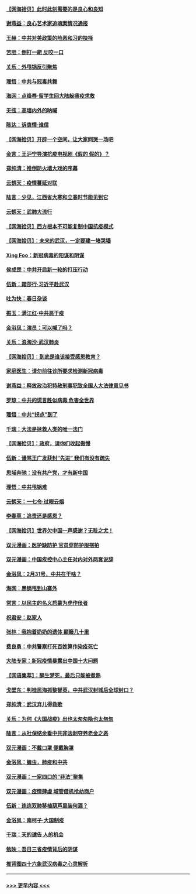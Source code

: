 #### [【网海拾贝】此时此刻需要的是良心和良知](../pages/nsc993/n11945471.md?t=03171131) 
#### [谢燕益：良心艺术家追魂案情况通报](../pages/nsc993/n11945327.md?t=03171131) 
#### [王赫：中共对美政策的险恶和习的抉择](../pages/nsc993/n11944942.md?t=03171131) 
#### [苦胆：倒打一耙 反咬一口](../pages/nsc993/n11944542.md?t=03171131) 
#### [关乐：外甩锅反引聚焦](../pages/nsc993/n11944211.md?t=03171131) 
#### [理悟：中共与冠毒共舞](../pages/nsc993/n11944197.md?t=03171131) 
#### [海网：点绛唇‧留学生回大陆躲瘟疫求救](../pages/nsc993/n11944043.md?t=03171131) 
#### [无弦：高墙内外的呐喊](../pages/nsc993/n11943684.md?t=03171131) 
#### [陈达：诉衷情·谁信](../pages/nsc993/n11942899.md?t=03171131) 
#### [【网海拾贝】开辟一个空间，让大家同哭一场吧](../pages/nsc993/n11942165.md?t=03171131) 
#### [金言：王沪宁导演抗疫电视剧《假的 假的》？](../pages/nsc993/n11941510.md?t=03171131) 
#### [郑纯清：推倒防火墙大戏的序幕](../pages/nsc993/n11940838.md?t=03171131) 
#### [云鹤天：疫情蔓延对联](../pages/nsc993/n11940579.md?t=03171131) 
#### [陆言：少见，江西省大寒和立春时节能见到它](../pages/nsc993/n11939983.md?t=03171131) 
#### [云鹤天：武肺大流行](../pages/nsc993/n11939902.md?t=03171131) 
#### [【网海拾贝】西方根本不可能复制中国抗疫模式](../pages/nsc993/n11939725.md?t=03171131) 
#### [【网海拾贝】：未来的武汉，一定要建一堵哭墙](../pages/nsc993/n11938684.md?t=03171131) 
#### [Xing Foo：新冠病毒的阳谋和阴谋](../pages/nsc993/n11936086.md?t=03171131) 
#### [侯成罡：中共开启新一轮的打压行动](../pages/nsc993/n11935730.md?t=03171131) 
#### [伍新：踏莎行‧习近平赴武汉](../pages/nsc993/n11935157.md?t=03171131) 
#### [吐为快：春日杂谈](../pages/nsc993/n11934776.md?t=03171131) 
#### [振玉：满江红‧中共恶于疫](../pages/nsc993/n11934647.md?t=03171131) 
#### [金浴凤：演员：可以喊了吗？](../pages/nsc993/n11934602.md?t=03171131) 
#### [关乐：浪淘沙·武汉肺炎](../pages/nsc993/n11931792.md?t=03171131) 
#### [【网海拾贝】：到底是谁该接受感恩教育？](../pages/nsc993/n11931552.md?t=03171131) 
#### [家庭医生：请勿前往诊所要求检测新冠病毒](../pages/nsc993/n11929190.md?t=03171131) 
#### [谢燕益：释放政治犯特赦刑事犯致全国人大法律意见书](../pages/nsc993/n11928978.md?t=03171131) 
#### [罗琼：中共的谎言胜似病毒 危害全世界](../pages/nsc993/n11922636.md?t=03171131) 
#### [理悟：中共“拐点”到了](../pages/nsc993/n11928496.md?t=03171131) 
#### [千瑞：大法是拯救人类的唯一法门](../pages/nsc993/n11927637.md?t=03171131) 
#### [【网海拾贝】：政府，请你们收起傲慢](../pages/nsc993/n11926932.md?t=03171131) 
#### [伍新：谩骂王广发获封“先进” 我们有没有疏失](../pages/nsc993/n11926101.md?t=03171131) 
#### [思域奔驰：没有共产党，才有新中国](../pages/nsc993/n11926058.md?t=03171131) 
#### [理悟：中共甩锅难](../pages/nsc993/n11925355.md?t=03171131) 
#### [云鹤天：一七令·过眼云烟](../pages/nsc993/n11925284.md?t=03171131) 
#### [李春草：追责还是感恩？](../pages/nsc993/n11925274.md?t=03171131) 
#### [【网海拾贝】世界欠中国一声感谢？无耻之尤！](../pages/nsc993/n11925239.md?t=03171131) 
#### [双元漫画：医护缺防护 官员穿防护服摆拍](../pages/nsc993/n11923899.md?t=03171131) 
#### [双元漫画：中国疾控中心主任对内对外两套说辞](../pages/nsc993/n11921994.md?t=03171131) 
#### [金浴凤：2月31号，中共在干啥？](../pages/nsc993/n11922706.md?t=03171131) 
#### [海网：黑锅甩到山寨外](../pages/nsc993/n11922688.md?t=03171131) 
#### [常言：以民主的名义启蒙为虎作伥者](../pages/nsc993/n11922217.md?t=03171131) 
#### [祝君安：赵家人](../pages/nsc993/n11922209.md?t=03171131) 
#### [张林：我抱着奶奶的遗体 颠簸几十里](../pages/nsc993/n11920945.md?t=03171131) 
#### [费良勇：中共警察打死百姓算作染疫死亡](../pages/nsc993/n11919264.md?t=03171131) 
#### [大陆专家：新冠疫情暴露出中国十大问题](../pages/nsc993/n11919187.md?t=03171131) 
#### [【网语集萃】：醉生梦死，最后只能被煮熟](../pages/nsc993/n11918994.md?t=03171131) 
#### [戈壁东：判桂民海抓黎智英，中共武汉封城后全球封口？](../pages/nsc993/n11917982.md?t=03171131) 
#### [郑纯清：武汉弃儿得救歌](../pages/nsc993/n11917881.md?t=03171131) 
#### [关乐：为何《大国战疫》出也太匆匆隐也太匆匆](../pages/nsc993/n11917792.md?t=03171131) 
#### [陆言：从社保结余看中共非法剥夺养老金之恶](../pages/nsc993/n11917084.md?t=03171131) 
#### [双元漫画：不戴口罩 便戴胸罩](../pages/nsc993/n11916447.md?t=03171131) 
#### [金浴凤：蝗虫，肺疫和中共](../pages/nsc993/n11916904.md?t=03171131) 
#### [双元漫画：一家四口的“非法”聚集](../pages/nsc993/n11916378.md?t=03171131) 
#### [双元漫画：疫情肆虐 城管借机抢劫商户](../pages/nsc993/n11916310.md?t=03171131) 
#### [伍新：连连双肺移植葫芦里装何酒？](../pages/nsc993/n11913667.md?t=03171131) 
#### [金浴凤：南柯子·大国制疫](../pages/nsc993/n11913657.md?t=03171131) 
#### [千瑞：天的谴告  人的机会](../pages/nsc993/n11913309.md?t=03171131) 
#### [勉映：吾日三省疫情背后的阴谋](../pages/nsc993/n11913079.md?t=03171131) 
#### [推背图四十六象武汉病毒之心灵解析](../pages/nsc993/n11911761.md?t=03171131) 

----
#### [ >>> 更早内容 <<< ](../indexes/nsc993-earlier.md)
